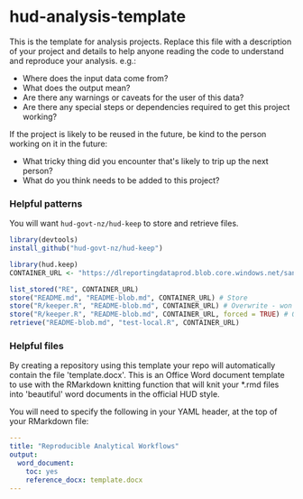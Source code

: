 # hud-analysis-template
This is the template for analysis projects. Replace this file with a description of your project and details to help anyone reading the code to understand and reproduce your analysis. e.g.:

* Where does the input data come from?
* What does the output mean?
* Are there any warnings or caveats for the user of this data?
* Are there any special steps or dependencies required to get this project working?

If the project is likely to be reused in the future, be kind to the person working on it in the future:

* What tricky thing did you encounter that's likely to trip up the next person?
* What do you think needs to be added to this project?

### Helpful patterns
You will want `hud-govt-nz/hud-keep` to store and retrieve files.

```r
library(devtools)
install_github("hud-govt-nz/hud-keep")

library(hud.keep)
CONTAINER_URL <- "https://dlreportingdataprod.blob.core.windows.net/sandbox"

list_stored("RE", CONTAINER_URL)
store("README.md", "README-blob.md", CONTAINER_URL) # Store
store("R/keeper.R", "README-blob.md", CONTAINER_URL) # Overwrite - won't work, because the hashes don't match
store("R/keeper.R", "README-blob.md", CONTAINER_URL, forced = TRUE) # Overwrite - will work, because of the forced flag
retrieve("README-blob.md", "test-local.R", CONTAINER_URL)
```
### Helpful files

By creating a repository using this template your repo will automatically contain the file 'template.docx'. This is an Office Word document template to use with the RMarkdown knitting function that will knit your *.rmd files into 'beautiful' word documents in the official HUD style. 

You will need to specify the following in your YAML header, at the top of your RMarkdown file:

``` YAML
---
title: "Reproducible Analytical Workflows"
output:
  word_document:
    toc: yes
    reference_docx: template.docx
---
```
